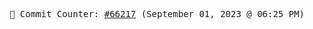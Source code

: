 <p align="center">
    <samp>
        📮 Commit Counter: <a href="https://github.com/Javascript-void0/Javascript-void0/commits/main">#66217</a> (September 01, 2023 @ 06:25 PM)
    </samp>
</p>